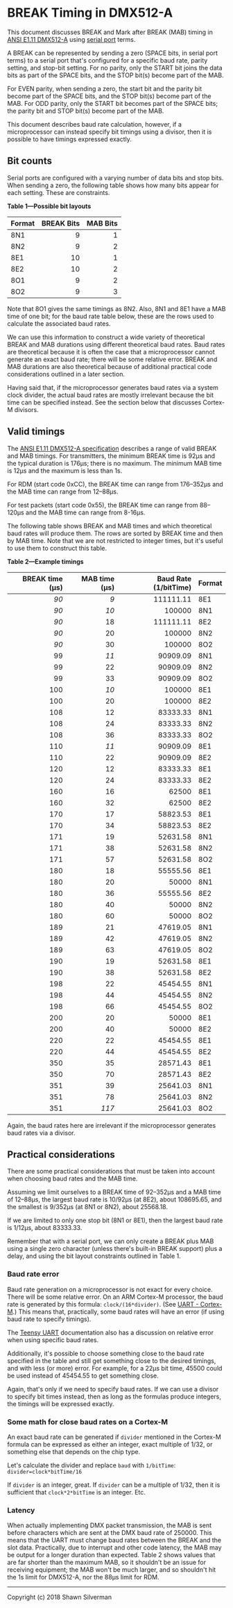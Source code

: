 # BREAK Timing in DMX512-A

This document discusses BREAK and Mark after BREAK (MAB) timing in
[ANSI E1.11 DMX512-A](https://tsp.esta.org/tsp/documents/published_docs.php)
using [serial port](https://en.wikipedia.org/wiki/Serial_port) terms.

A BREAK can be represented by sending a zero (SPACE bits, in serial port terms)
to a serial port that's configured for a specific baud rate, parity setting, and
stop-bit setting. For no parity, only the START bit joins the data bits as part
of the SPACE bits, and the STOP bit(s) become part of the MAB.

For EVEN parity, when sending a zero, the start bit and the parity bit become
part of the SPACE bits, and the STOP bit(s) become part of the MAB. For ODD
parity, only the START bit becomes part of the SPACE bits; the parity bit and
STOP bit(s) become part of the MAB.

This document describes baud rate calculation, however, if a microprocessor can
instead specify bit timings using a divisor, then it is possible to have timings
expressed exactly.

## Bit counts

Serial ports are configured with a varying number of data bits and stop bits.
When sending a zero, the following table shows how many bits appear for each
setting. These are constraints.

**Table 1—Possible bit layouts**

| Format | BREAK Bits | MAB Bits |
| :----- | ---------: | -------: |
| 8N1    |          9 |        1 |
| 8N2    |          9 |        2 |
| 8E1    |         10 |        1 |
| 8E2    |         10 |        2 |
| 8O1    |          9 |        2 |
| 8O2    |          9 |        3 |

Note that 8O1 gives the same timings as 8N2. Also, 8N1 and 8E1 have a MAB time
of one bit; for the baud rate table below, these are the rows used to calculate
the associated baud rates.

We can use this information to construct a wide variety of theoretical BREAK and
MAB durations using different theoretical baud rates. Baud rates are theoretical
because it is often the case that a microprocessor cannot generate an exact baud
rate; there will be some relative error. BREAK and MAB durations are also
theoretical because of additional practical code considerations outlined in a
later section.

Having said that, if the microprocessor generates baud rates via a system clock
divider, the actual baud rates are mostly irrelevant because the bit time can be
specified instead. See the section below that discusses Cortex-M divisors.

## Valid timings

The
[ANSI E1.11 DMX512-A specification](https://tsp.esta.org/tsp/documents/published_docs.php)
describes a range of valid BREAK and MAB timings. For transmitters, the minimum
BREAK time is 92µs and the typical duration is 176µs; there is no maximum. The
minimum MAB time is 12µs and the maximum is less than 1s.

For RDM (start code 0xCC), the BREAK time can range from 176–352µs and the MAB
time can range from 12–88µs.

For test packets (start code 0x55), the BREAK time can range from 88–120µs and
the MAB time can range from 8-16µs.

The following table shows BREAK and MAB times and which theoretical baud rates
will produce them. The rows are sorted by BREAK time and then by MAB time. Note
that we are not restricted to integer times, but it's useful to use them to
construct this table.

**Table 2—Example timings**

| BREAK time (µs) | MAB time (µs) | Baud Rate (1/bitTime) | Format |
| --------------: | ------------: | --------------------: | :----- |
|            _90_ |           _9_ |             111111.11 | 8E1    |
|            _90_ |          _10_ |                100000 | 8N1    |
|            _90_ |            18 |             111111.11 | 8E2    |
|            _90_ |            20 |                100000 | 8N2    |
|            _90_ |            30 |                100000 | 8O2    |
|              99 |          _11_ |              90909.09 | 8N1    |
|              99 |            22 |              90909.09 | 8N2    |
|              99 |            33 |              90909.09 | 8O2    |
|             100 |          _10_ |                100000 | 8E1    |
|             100 |            20 |                100000 | 8E2    |
|             108 |            12 |              83333.33 | 8N1    |
|             108 |            24 |              83333.33 | 8N2    |
|             108 |            36 |              83333.33 | 8O2    |
|             110 |          _11_ |              90909.09 | 8E1    |
|             110 |            22 |              90909.09 | 8E2    |
|             120 |            12 |              83333.33 | 8E1    |
|             120 |            24 |              83333.33 | 8E2    |
|             160 |            16 |                 62500 | 8E1    |
|             160 |            32 |                 62500 | 8E2    |
|             170 |            17 |              58823.53 | 8E1    |
|             170 |            34 |              58823.53 | 8E2    |
|             171 |            19 |              52631.58 | 8N1    |
|             171 |            38 |              52631.58 | 8N2    |
|             171 |            57 |              52631.58 | 8O2    |
|             180 |            18 |              55555.56 | 8E1    |
|             180 |            20 |                 50000 | 8N1    |
|             180 |            36 |              55555.56 | 8E2    |
|             180 |            40 |                 50000 | 8N2    |
|             180 |            60 |                 50000 | 8O2    |
|             189 |            21 |              47619.05 | 8N1    |
|             189 |            42 |              47619.05 | 8N2    |
|             189 |            63 |              47619.05 | 8O2    |
|             190 |            19 |              52631.58 | 8E1    |
|             190 |            38 |              52631.58 | 8E2    |
|             198 |            22 |              45454.55 | 8N1    |
|             198 |            44 |              45454.55 | 8N2    |
|             198 |            66 |              45454.55 | 8O2    |
|             200 |            20 |                 50000 | 8E1    |
|             200 |            40 |                 50000 | 8E2    |
|             220 |            22 |              45454.55 | 8E1    |
|             220 |            44 |              45454.55 | 8E2    |
|             350 |            35 |              28571.43 | 8E1    |
|             350 |            70 |              28571.43 | 8E2    |
|             351 |            39 |              25641.03 | 8N1    |
|             351 |            78 |              25641.03 | 8N2    |
|             351 |         _117_ |              25641.03 | 8O2    |

Again, the baud rates here are irrelevant if the microprocessor generates baud
rates via a divisor.

## Practical considerations

There are some practical considerations that must be taken into account when
choosing baud rates and the MAB time.

Assuming we limit ourselves to a BREAK time of 92–352µs and a MAB time of
12–88µs, the largest baud rate is 10/92µs (at 8E2), about 108695.65, and the
smallest is 9/352µs (at 8N1 or 8N2), about 25568.18.

If we are limited to only one stop bit (8N1 or 8E1), then the largest baud rate
is 1/12µs, about 83333.33.

Remember that with a serial port, we can only create a BREAK plus MAB using a
single zero character (unless there's built-in BREAK support) plus a delay, and
using the bit layout constraints outlined in Table&nbsp;1.

### Baud rate error

Baud rate generation on a microprocessor is not exact for every choice. There
will be some relative error. On an ARM Cortex-M processor, the baud rate is
generated by this formula: `clock/(16*divider)`. (See
[UART - Cortex-M](https://cortex-m.com/uart/).) This means that, practically,
some baud rates will have an error (if using baud rate to specify timings).

The [Teensy UART](https://www.pjrc.com/teensy/td_uart.html) documentation also
has a discussion on relative error when using specific baud rates.

Additionally, it's possible to choose something close to the baud rate specified
in the table and still get something close to the  desired timings, and with
less (or more) error. For example, for a 22µs bit time, 45500 could be used
instead of 45454.55 to get something close.

Again, that's only if we need to specify baud rates. If we can use a divisor to
specify bit times instead, then as long as the formulas produce integers, the
timings will be expressed exactly.

### Some math for close baud rates on a Cortex-M

An exact baud rate can be generated if `divider` mentioned in the Cortex-M
formula can be expressed as either an integer, exact multiple of 1/32, or
something else that depends on the chip type.

Let's calculate the divider and replace `baud` with `1/bitTime`:
`divider=clock*bitTime/16`

If `divider` is an integer, great. If `divider` can be a multiple of 1/32, then
it is sufficient that `clock*2*bitTime` is an integer. Etc.

### Latency

When actually implementing DMX packet transmission, the MAB is sent before
characters which are sent at the DMX baud rate of 250000. This means that the
UART must change baud rates between the BREAK and the slot data. Practically,
due to interrupt and other code latency, the MAB may be output for a longer
duration than expected. Table&nbsp;2 shows values that are far shorter than the
maximum MAB, so it shouldn't be an issue for receiving equipment; the MAB won't
be much larger, and so shouldn't hit the 1s limit for DMX512-A, nor the 88µs
limit for RDM.

---

Copyright (c) 2018 Shawn Silverman
